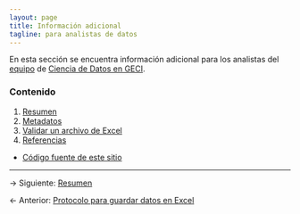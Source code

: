 ```yaml
---
layout: page
title: Información adicional
tagline: para analistas de datos
---
```


En esta sección se encuentra información adicional para los analistas del [equipo](https://github.com/orgs/IslasGECI/people) de [Ciencia de Datos en GECI](https://github.com/orgs/IslasGECI).

### Contenido

1. [Resumen](resumen.html)
1. [Metadatos](metadatos.html)
1. [Validar un archivo de Excel](validacion.html)
1. [Referencias](referencias.html)

- [Código fuente de este sitio](https://github.com/IslasGECI/islasgeci.github.io)

---

&rarr; Siguiente: [Resumen](resumen.html)

&larr; Anterior: [Protocolo para guardar datos en Excel](../)
